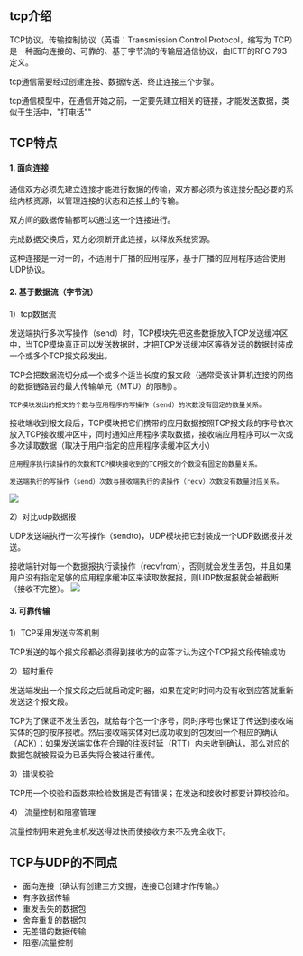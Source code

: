 ## tcp介绍
TCP协议，传输控制协议（英语：Transmission Control Protocol，缩写为 TCP）是一种面向连接的、可靠的、基于字节流的传输层通信协议，由IETF的RFC 793定义。

tcp通信需要经过创建连接、数据传送、终止连接三个步骤。

tcp通信模型中，在通信开始之前，一定要先建立相关的链接，才能发送数据，类似于生活中，"打电话""

## TCP特点
#### 1. 面向连接
通信双方必须先建立连接才能进行数据的传输，双方都必须为该连接分配必要的系统内核资源，以管理连接的状态和连接上的传输。

双方间的数据传输都可以通过这一个连接进行。

完成数据交换后，双方必须断开此连接，以释放系统资源。

这种连接是一对一的，不适用于广播的应用程序，基于广播的应用程序适合使用UDP协议。

#### 2. 基于数据流（字节流）
1）tcp数据流

发送端执行多次写操作（send）时，TCP模块先把这些数据放入TCP发送缓冲区中，当TCP模块真正可以发送数据时，才把TCP发送缓冲区等待发送的数据封装成一个或多个TCP报文段发出。

TCP会把数据流切分成一个或多个适当长度的报文段（通常受该计算机连接的网络的数据链路层的最大传输单元（MTU）的限制）。
```
TCP模块发出的报文的个数与应用程序的写操作（send）的次数没有固定的数量关系。
```
接收端收到报文段后，TCP模块把它们携带的应用数据按照TCP报文段的序号依次放入TCP接收缓冲区中，同时通知应用程序读取数据，接收端应用程序可以一次或多次读取数据（取决于用户指定的应用程序读缓冲区大小）
```
应用程序执行读操作的次数和TCP模块接收到的TCP报文的个数没有固定的数量关系。

发送端执行的写操作（send）次数与接收端执行的读操作（recv）次数没有数量对应关系。
```
![](images/tcp数据流.png)

2）对比udp数据报

UDP发送端执行一次写操作（sendto)，UDP模块把它封装成一个UDP数据报并发送。

接收端针对每一个数据报执行读操作（recvfrom），否则就会发生丢包，并且如果用户没有指定足够的应用程序缓冲区来读取数据报，则UDP数据报就会被截断（接收不完整）。
![](images/udp数据报.png)

#### 3. 可靠传输
1）TCP采用发送应答机制

TCP发送的每个报文段都必须得到接收方的应答才认为这个TCP报文段传输成功

2）超时重传

发送端发出一个报文段之后就启动定时器，如果在定时时间内没有收到应答就重新发送这个报文段。

TCP为了保证不发生丢包，就给每个包一个序号，同时序号也保证了传送到接收端实体的包的按序接收。然后接收端实体对已成功收到的包发回一个相应的确认（ACK）；如果发送端实体在合理的往返时延（RTT）内未收到确认，那么对应的数据包就被假设为已丢失将会被进行重传。

3）错误校验

TCP用一个校验和函数来检验数据是否有错误；在发送和接收时都要计算校验和。

4） 流量控制和阻塞管理

流量控制用来避免主机发送得过快而使接收方来不及完全收下。

## TCP与UDP的不同点
- 面向连接（确认有创建三方交握，连接已创建才作传输。）
- 有序数据传输
- 重发丢失的数据包
- 舍弃重复的数据包
- 无差错的数据传输
- 阻塞/流量控制

